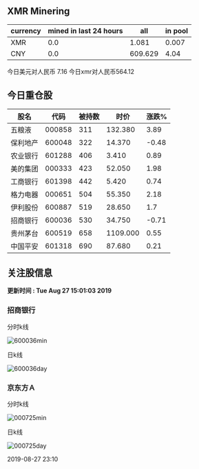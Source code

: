 ## XMR Minering

|currency|mined in last 24 hours|all|in pool|
|---|---|---|---|
|XMR|0.0|1.081|0.007|
|CNY|0.0|609.629|4.04|

今日美元对人民币 7.16	今日xmr对人民币564.12


## 今日重仓股 

|股名|代码|被持数|时价|涨跌%|
|---|---|---|---|---|
|五粮液|000858|311|132.380|3.89|
|保利地产|600048|322|14.370|-0.48|
|农业银行|601288|406|3.410|0.89|
|美的集团|000333|423|52.050|1.98|
|工商银行|601398|442|5.420|0.74|
|格力电器|000651|504|55.350|2.18|
|伊利股份|600887|519|28.650|1.7|
|招商银行|600036|530|34.750|-0.71|
|贵州茅台|600519|658|1109.000|0.55|
|中国平安|601318|690|87.680|0.21|

## 关注股信息
**更新时间 : Tue Aug 27 15:01:03 2019**
### 招商银行 
分时k线

![600036min](http://image.sinajs.cn/newchart/min/n/sh600036.gif)

日k线

![600036day](http://image.sinajs.cn/newchart/daily/n/sh600036.gif)

### 京东方Ａ 
分时k线

![000725min](http://image.sinajs.cn/newchart/min/n/sz000725.gif)

日k线

![000725day](http://image.sinajs.cn/newchart/daily/n/sz000725.gif)

2019-08-27 23:10